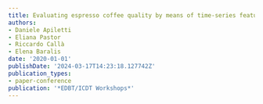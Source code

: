 ```yaml
---
title: Evaluating espresso coffee quality by means of time-series feature engineering.
authors:
- Daniele Apiletti
- Eliana Pastor
- Riccardo Callà
- Elena Baralis
date: '2020-01-01'
publishDate: '2024-03-17T14:23:18.127742Z'
publication_types:
- paper-conference
publication: '*EDBT/ICDT Workshops*'
---
```

